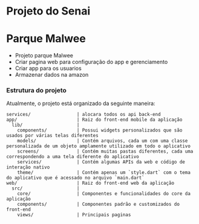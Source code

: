 # Projeto do Senai
# Parque Malwee

- Projeto parque Malwee
- Criar pagina web para configuração do app e gerenciamento
- Criar app para os usuarios
- Armazenar dados na amazon

### Estrutura do projeto

Atualmente, o projeto está organizado da seguinte maneira:

    services/                 | alocara todos os api back-end
    app/                      | Raiz do front-end mobile da aplicação
      lib/                    |
        components/           | Possui widgets personalizados que são usados ​​por várias telas diferentes
        models/               | Contém arquivos, cada um com uma classe personalizada de um objeto amplamente utilizado em todo o aplicativo
        screens/              | Contém muitas pastas diferentes, cada uma correspondendo a uma tela diferente do aplicativo
        services/             | Contém algumas APIs da web e código de interação nativo
        theme/                | Contém apenas um `style.dart` com o tema do aplicativo que é acessado no arquivo `main.dart`
    web/                      | Raiz do front-end web da aplicação
      src/                    |
        core/                 | Componentes e funcionalidades do core da aplicação
        components/           | Componentes padrão e customizados do front-end
        views/                | Principais paginas